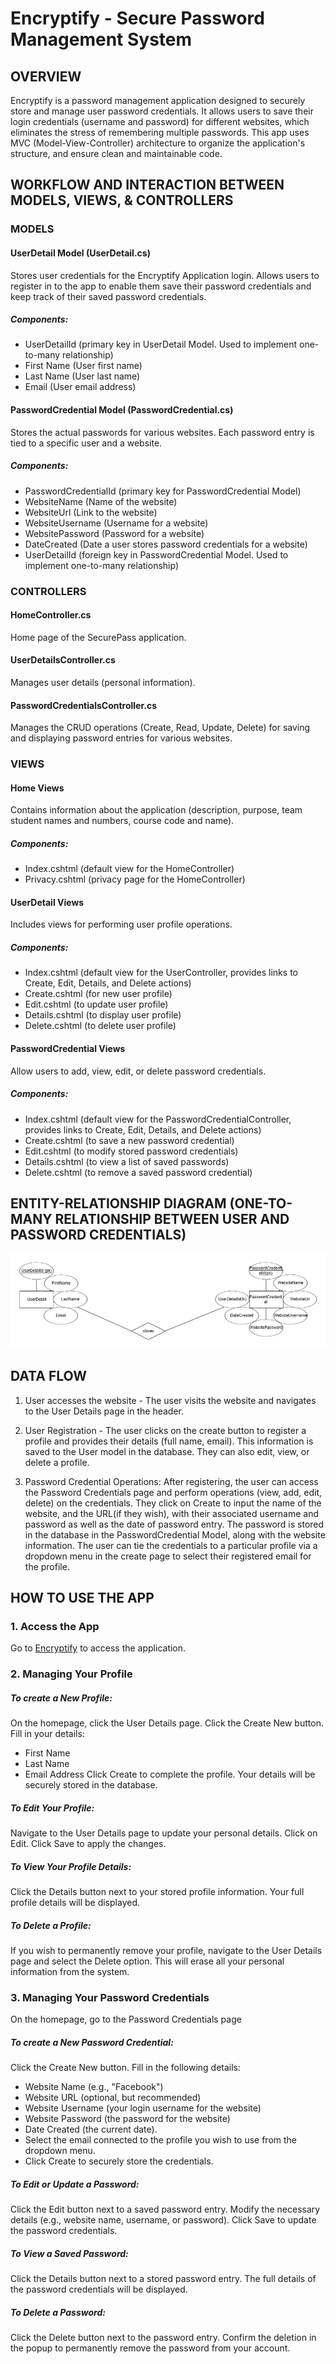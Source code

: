 # Encryptify - Secure Password Management System
## OVERVIEW
Encryptify is a password management application designed to securely store and manage user password credentials. It allows users to save their login credentials (username and password) for different websites, which eliminates the stress of remembering multiple passwords. This app uses MVC (Model-View-Controller) architecture to organize the application's structure, and ensure clean and maintainable code.


## WORKFLOW AND INTERACTION BETWEEN MODELS, VIEWS, & CONTROLLERS
### MODELS
#### UserDetail Model (UserDetail.cs)
Stores user credentials for the Encryptify Application login. Allows users to register in to the app to enable them save their password credentials and keep track of their saved password credentials.
##### Components:
* UserDetailId (primary key in UserDetail Model. Used to implement one-to-many relationship)
* First Name (User first name)
* Last Name (User last name)
* Email (User email address)

#### PasswordCredential Model (PasswordCredential.cs)
Stores the actual passwords for various websites. Each password entry is tied to a specific user and a website.
##### Components:
* PasswordCredentialId (primary key for PasswordCredential Model)
* WebsiteName (Name of the website)
* WebsiteUrl (Link to the website)
* WebsiteUsername (Username for a website)
* WebsitePassword (Password for a website)
* DateCreated (Date a user stores password credentials for a website)
* UserDetailId (foreign key in PasswordCredential Model. Used to implement one-to-many relationship)

### CONTROLLERS
#### HomeController.cs
Home page of the SecurePass application.

#### UserDetailsController.cs
Manages user details (personal information).

#### PasswordCredentialsController.cs
Manages the CRUD operations (Create, Read, Update, Delete) for saving and displaying password entries for various websites.

### VIEWS
#### Home Views
Contains information about the application (description, purpose, team student names and numbers, course code and name).
##### Components:
* Index.cshtml (default view for the HomeController)
* Privacy.cshtml (privacy page for the HomeController)

#### UserDetail Views
Includes views for performing user profile operations.
##### Components:
* Index.cshtml (default view for the UserController, provides links to Create, Edit, Details, and Delete actions)
* Create.cshtml (for new user profile)
* Edit.cshtml (to update user profile)
* Details.cshtml (to display user profile)
* Delete.cshtml (to delete user profile)

#### PasswordCredential Views
Allow users to add, view, edit, or delete password credentials.
##### Components:
* Index.cshtml (default view for the PasswordCredentialController, provides links to Create, Edit, Details, and Delete actions)
* Create.cshtml (to save a new password credential)
* Edit.cshtml (to modify stored password credentials)
* Details.cshtml (to view a list of saved passwords)
* Delete.cshtml (to remove a saved password credential)


## ENTITY-RELATIONSHIP DIAGRAM (ONE-TO-MANY RELATIONSHIP BETWEEN USER AND PASSWORD CREDENTIALS)
![ERD](EncryptifyApp_ERD-Diagram.png)


## DATA FLOW
1. User accesses the website - The user visits the website and navigates to the User Details page in the header.

2. User Registration - The user clicks on the create button to register a profile and provides their details (full name, email). This information is saved to the User model in the database. They can also edit, view, or delete a profile.

3. Password Credential Operations: After registering, the user can access the Password Credentials page and perform operations (view, add, edit, delete) on the credentials. They click on Create to input the name of the website, and the URL(if they wish), with their associated username and password as well as the date of password entry. The password is stored in the database in the PasswordCredential Model, along with the website information. The user can tie the credentials to a particular profile via a dropdown menu in the create page to select their registered email for the profile.


## HOW TO USE THE APP
### 1. Access the App
Go to [Encryptify](https://encryptify-hbewgrgbgnb4g8bd.canadacentral-01.azurewebsites.net) to access the application.

### 2. Managing Your Profile
##### To create a New Profile:
On the homepage, click the User Details page.
Click the Create New button.
Fill in your details:
* First Name
* Last Name
* Email Address
Click Create to complete the profile. Your details will be securely stored in the database.

##### To Edit Your Profile:
Navigate to the User Details page to update your personal details.
Click on Edit.
Click Save to apply the changes.

##### To View Your Profile Details:
Click the Details button next to your stored profile information.
Your full profile details will be displayed.

##### To Delete a Profile:
If you wish to permanently remove your profile, navigate to the User Details page and select the Delete option.
This will erase all your personal information from the system.

### 3. Managing Your Password Credentials
On the homepage, go to the Password Credentials page
##### To create a New Password Credential:
Click the Create New button.
Fill in the following details:
* Website Name (e.g., "Facebook")
* Website URL (optional, but recommended)
* Website Username (your login username for the website)
* Website Password (the password for the website)
* Date Created (the current date).
* Select the email connected to the profile you wish to use from the dropdown menu.
* Click Create to securely store the credentials.

##### To Edit or Update a Password:
Click the Edit button next to a saved password entry.
Modify the necessary details (e.g., website name, username, or password).
Click Save to update the password credentials.

##### To View a Saved Password:
Click the Details button next to a stored password entry.
The full details of the password credentials will be displayed.

##### To Delete a Password:
Click the Delete button next to the password entry.
Confirm the deletion in the popup to permanently remove the password from your account.
